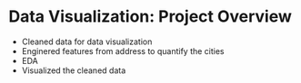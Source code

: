# Data Visualization: Project Overview
- Cleaned data for data visualization
- Enginered features from address to quantify the cities
- EDA
- Visualized the cleaned data

